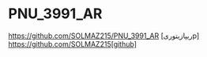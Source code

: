 # PNU_3991_AR
https://github.com/SOLMAZ215/PNU_3991_AR [ریپازیتوریp]
https://github.com/SOLMAZ215[github]
